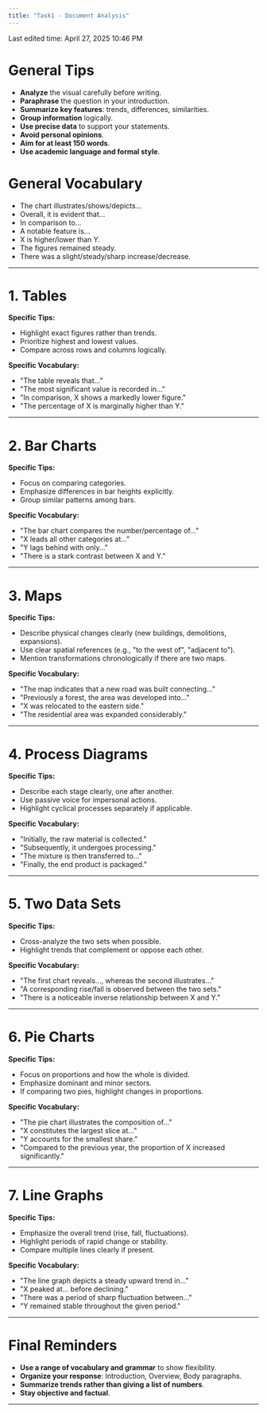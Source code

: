 ```yaml
---
title: "Task1 - Document Analysis"
---
```

Last edited time: April 27, 2025 10:46 PM

# General Tips

- **Analyze** the visual carefully before writing.
- **Paraphrase** the question in your introduction.
- **Summarize key features**: trends, differences, similarities.
- **Group information** logically.
- **Use precise data** to support your statements.
- **Avoid personal opinions**.
- **Aim for at least 150 words**.
- **Use academic language and formal style**.

# General Vocabulary

- The chart illustrates/shows/depicts...
- Overall, it is evident that...
- In comparison to...
- A notable feature is...
- X is higher/lower than Y.
- The figures remained steady.
- There was a slight/steady/sharp increase/decrease.

---

# 1. Tables

**Specific Tips:**

- Highlight exact figures rather than trends.
- Prioritize highest and lowest values.
- Compare across rows and columns logically.

**Specific Vocabulary:**

- "The table reveals that..."
- "The most significant value is recorded in..."
- "In comparison, X shows a markedly lower figure."
- "The percentage of X is marginally higher than Y."

---

# 2. Bar Charts

**Specific Tips:**

- Focus on comparing categories.
- Emphasize differences in bar heights explicitly.
- Group similar patterns among bars.

**Specific Vocabulary:**

- "The bar chart compares the number/percentage of..."
- "X leads all other categories at..."
- "Y lags behind with only..."
- "There is a stark contrast between X and Y."

---

# 3. Maps

**Specific Tips:**

- Describe physical changes clearly (new buildings, demolitions, expansions).
- Use clear spatial references (e.g., "to the west of", "adjacent to").
- Mention transformations chronologically if there are two maps.

**Specific Vocabulary:**

- "The map indicates that a new road was built connecting..."
- "Previously a forest, the area was developed into..."
- "X was relocated to the eastern side."
- "The residential area was expanded considerably."

---

# 4. Process Diagrams

**Specific Tips:**

- Describe each stage clearly, one after another.
- Use passive voice for impersonal actions.
- Highlight cyclical processes separately if applicable.

**Specific Vocabulary:**

- "Initially, the raw material is collected."
- "Subsequently, it undergoes processing."
- "The mixture is then transferred to..."
- "Finally, the end product is packaged."

---

# 5. Two Data Sets

**Specific Tips:**

- Cross-analyze the two sets when possible.
- Highlight trends that complement or oppose each other.

**Specific Vocabulary:**

- "The first chart reveals..., whereas the second illustrates..."
- "A corresponding rise/fall is observed between the two sets."
- "There is a noticeable inverse relationship between X and Y."

---

# 6. Pie Charts

**Specific Tips:**

- Focus on proportions and how the whole is divided.
- Emphasize dominant and minor sectors.
- If comparing two pies, highlight changes in proportions.

**Specific Vocabulary:**

- "The pie chart illustrates the composition of..."
- "X constitutes the largest slice at..."
- "Y accounts for the smallest share."
- "Compared to the previous year, the proportion of X increased significantly."

---

# 7. Line Graphs

**Specific Tips:**

- Emphasize the overall trend (rise, fall, fluctuations).
- Highlight periods of rapid change or stability.
- Compare multiple lines clearly if present.

**Specific Vocabulary:**

- "The line graph depicts a steady upward trend in..."
- "X peaked at... before declining."
- "There was a period of sharp fluctuation between..."
- "Y remained stable throughout the given period."

---

# Final Reminders

- **Use a range of vocabulary and grammar** to show flexibility.
- **Organize your response**: Introduction, Overview, Body paragraphs.
- **Summarize trends rather than giving a list of numbers**.
- **Stay objective and factual**.

---
